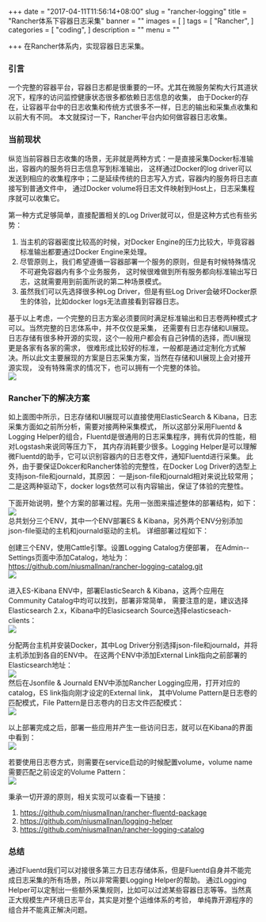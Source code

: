 +++
date = "2017-04-11T11:56:14+08:00"
slug = "rancher-logging"
title = "Rancher体系下容器日志采集"
banner = ""
images = [
]
tags = [
    "Rancher",
]
categories = [
    "coding",
]
description = ""
menu = ""

+++
在Rancher体系内，实现容器日志采集。
<!--more-->
### 引言
一个完整的容器平台，容器日志都是很重要的一环。尤其在微服务架构大行其道状况下，程序的访问监控健康状态很多都依赖日志信息的收集，
由于Docker的存在，让容器平台中的日志收集和传统方式很多不一样，日志的输出和采集点收集和以前大有不同。
本文就探讨一下，Rancher平台内如何做容器日志收集。

### 当前现状
纵览当前容器日志收集的场景，无非就是两种方式：一是直接采集Docker标准输出，容器内的服务将日志信息写到标准输出，
这样通过Docker的log driver可以发送到相应的收集程序中；二是延续传统的日志写入方式，容器内的服务将日志直接写到普通文件中，
通过Docker volume将日志文件映射到Host上，日志采集程序就可以收集它。

第一种方式足够简单，直接配置相关的Log Driver就可以，但是这种方式也有些劣势：

1. 当主机的容器密度比较高的时候，对Docker Engine的压力比较大，毕竟容器标准输出都要通过Docker Engine来处理。
2. 尽管原则上，我们希望遵循一容器部署一个服务的原则，但是有时候特殊情况不可避免容器内有多个业务服务，
这时候很难做到所有服务都向标准输出写日志，这就需要用到前面所说的第二种场景模式。
3. 虽然我们可以先选择很多种Log Driver，但是有些Log Driver会破坏Docker原生的体验，比如docker logs无法直接看到容器日志。

基于以上考虑，一个完整的日志方案必须要同时满足标准输出和日志卷两种模式才可以。当然完整的日志体系中，并不仅仅是采集，
还需要有日志存储和UI展现。日志存储有很多种开源的实现，这个一般用户都会有自己钟情的选择，而UI展现更是各家有各家的需求，
很难形成比较好的标准，一般都是通过定制化方式解决。所以此文主要展现的方案是日志采集方案，当然在存储和UI展现上会对接开源实现，
没有特殊需求的情况下，也可以拥有一个完整的体验。  
![](http://ww1.sinaimg.cn/large/006tNc79ly1feiptl1cx3j31js0v6401.jpg)

### Rancher下的解决方案
如上面图中所示，日志存储和UI展现可以直接使用ElasticSearch & Kibana，日志采集方面如之前所分析，需要对接两种采集模式，
所以这部分采用Fluentd & Logging Helper的组合，Fluentd是很通用的日志采集程序，拥有优异的性能，相对Logstash来说同等压力下，
其内存消耗要少很多。Logging Helper是可以理解微Fluentd的助手，它可以识别容器内的日志卷文件，通知Fluentd进行采集。
此外，由于要保证Dokcer和Rancher体验的完整性，在Docker Log Driver的选型上支持json-file和journald，其原因：
一是json-file和journald相对来说比较常用；二是这两种驱动下，docker logs依然可以有内容输出，保证了体验的完整性。

下面开始说明，整个方案的部署过程。先用一张图来描述整体的部署结构，如下：  
![](http://ww3.sinaimg.cn/large/006tNc79ly1feirbhlr0ij31700j4aaj.jpg)  
总共划分三个ENV，其中一个ENV部署ES & Kibana，另外两个ENV分别添加json-file驱动的主机和journald驱动的主机。
详细部署过程如下：

创建三个ENV，使用Cattle引擎。设置Logging Catalog方便部署，
在Admin--Settings页面中添加Catalog，地址为：<https://github.com/niusmallnan/rancher-logging-catalog.git>  
![](http://ww1.sinaimg.cn/large/006tNc79ly1feirqbal91j31du0b2q3d.jpg)

进入ES-Kibana ENV中，部署ElasticSearch & Kibana，这两个应用在Community Catalog中均可以找到，部署非常简单，
需要注意的是，建议选择Elasticsearch 2.x，Kibana中的Elasicsearch Source选择elasticseach-clients：  
![](http://ww2.sinaimg.cn/large/006tNc79ly1feirvmhq6qj30sc0mimxt.jpg)

分配两台主机并安装Docker，其中Log Driver分别选择json-file和journald，并将主机添加到各自的ENV中。
在这两个ENV中添加External Link指向之前部署的Elasticsearch地址：  
![](http://ww1.sinaimg.cn/large/006tNc79ly1feis5geevwj319e0gmaas.jpg)  
然后在Jsonfile & Journald ENV中添加Rancher Logging应用，打开对应的catalog，ES link指向刚才设定的External link，
其中Volume Pattern是日志卷的匹配模式，File Pattern是日志卷内的日志文件匹配模式：  
![](http://ww2.sinaimg.cn/large/006tNc79ly1feis130yinj31ke0scwfk.jpg)

以上部署完成之后，部署一些应用并产生一些访问日志，就可以在Kibana的界面中看到：  
![](http://ww4.sinaimg.cn/large/006tNc79ly1feistxqn3ej31a60x0jto.jpg)  

若要使用日志卷方式，则需要在service启动的时候配置volume，volume name需要匹配之前设定的Volume Pattern：  
![](http://ww3.sinaimg.cn/large/006tNc79ly1feisvr5tlkj317m0ju3zd.jpg)

秉承一切开源的原则，相关实现可以查看一下链接：

1. <https://github.com/niusmallnan/rancher-fluentd-package>
2. <https://github.com/niusmallnan/logging-helper>
3. <https://github.com/niusmallnan/rancher-logging-catalog>

### 总结
通过Fluentd我们可以对接很多第三方日志存储体系，但是Fluentd自身并不能完成日志采集的所有场景，所以非常需要Logging Helper的帮助。
通过Logging Helper可以定制出一些额外采集规则，比如可以过滤某些容器日志等等。当然真正大规模生产环境日志平台，其实是对整个运维体系的考验，
单纯靠开源程序的组合并不能真正解决问题。



